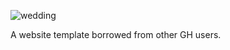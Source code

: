 ![wedding](/images/wedding_sticker.png?raw=true "Merging")

A website template borrowed from other GH users.



